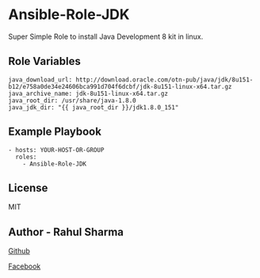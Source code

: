 # Ansible-Role-JDK
Super Simple Role to install Java Development 8 kit in linux.

Role Variables
--------------
```
java_download_url: http://download.oracle.com/otn-pub/java/jdk/8u151-b12/e758a0de34e24606bca991d704f6dcbf/jdk-8u151-linux-x64.tar.gz
java_archive_name: jdk-8u151-linux-x64.tar.gz
java_root_dir: /usr/share/java-1.8.0
java_jdk_dir: "{{ java_root_dir }}/jdk1.8.0_151"
```

Example Playbook
----------------

    - hosts: YOUR-HOST-OR-GROUP
      roles:
    	- Ansible-Role-JDK

License
-------

MIT

Author - Rahul Sharma
------------

[Github](https://github.com/Rahulsharma0810)

[Facebook](https://www.facebook.com/rahulsharma0810)
